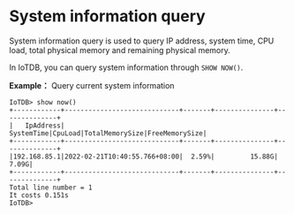 <!--

    Licensed to the Apache Software Foundation (ASF) under one
    or more contributor license agreements.  See the NOTICE file
    distributed with this work for additional information
    regarding copyright ownership.  The ASF licenses this file
    to you under the Apache License, Version 2.0 (the
    "License"); you may not use this file except in compliance
    with the License.  You may obtain a copy of the License at
    
        http://www.apache.org/licenses/LICENSE-2.0
    
    Unless required by applicable law or agreed to in writing,
    software distributed under the License is distributed on an
    "AS IS" BASIS, WITHOUT WARRANTIES OR CONDITIONS OF ANY
    KIND, either express or implied.  See the License for the
    specific language governing permissions and limitations
    under the License.

-->

# System information query

System information query is used to query IP address, system time, CPU load, total physical memory and remaining physical memory.

In IoTDB, you can query system information through `SHOW NOW()`.

**Example：**  Query current system information

```
IoTDB> show now()
+------------+-----------------------------+-------+---------------+--------------+
|   IpAddress|                   SystemTime|CpuLoad|TotalMemorySize|FreeMemorySize|
+------------+-----------------------------+-------+---------------+--------------+
|192.168.85.1|2022-02-21T10:40:55.766+08:00|  2.59%|         15.88G|         7.09G|
+------------+-----------------------------+-------+---------------+--------------+
Total line number = 1
It costs 0.151s
IoTDB>
```

